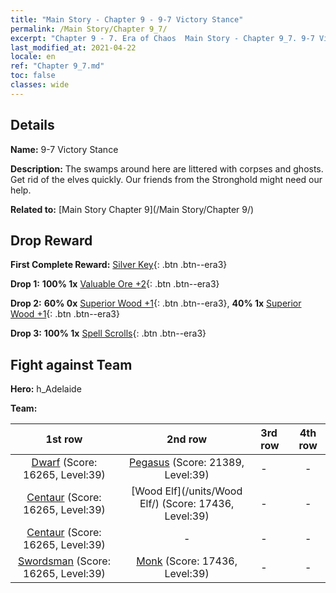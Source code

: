 ```yaml
---
title: "Main Story - Chapter 9 - 9-7 Victory Stance"
permalink: /Main Story/Chapter 9_7/
excerpt: "Chapter 9 - 7. Era of Chaos  Main Story - Chapter 9_7. 9-7 Victory Stance"
last_modified_at: 2021-04-22
locale: en
ref: "Chapter 9_7.md"
toc: false
classes: wide
---
```


## Details

 **Name:** 9-7 Victory Stance

 **Description:** The swamps around here are littered with corpses and ghosts. Get rid of the elves quickly. Our friends from the Stronghold might need our help.

 **Related to:** [Main Story Chapter 9](/Main Story/Chapter 9/)

## Drop Reward

 **First Complete Reward:** [Silver Key](/Items/con_693/){: .btn .btn--era3}

 **Drop 1:** **100% 1x** [Valuable Ore +2](/Items/mat_26/){: .btn .btn--era3}

 **Drop 2:** **60% 0x** [Superior Wood +1](/Items/mat_20/){: .btn .btn--era3}, **40% 1x** [Superior Wood +1](/Items/mat_20/){: .btn .btn--era3}

 **Drop 3:** **100% 1x** [Spell Scrolls](/Items/con_694/){: .btn .btn--era3}


## Fight against Team
 **Hero:** h_Adelaide

 **Team:**


  | 1st row | 2nd row | 3rd row | 4th row |
  |:----:|:----:|:----|:----:|
  | [Dwarf](/units/Dwarf/) (Score: 16265, Level:39)  | [Pegasus](/units/Pegasus/) (Score: 21389, Level:39)  | - | - |
  | [Centaur](/units/Centaur/) (Score: 16265, Level:39)  | [Wood Elf](/units/Wood Elf/) (Score: 17436, Level:39)  | - | - |
  | [Centaur](/units/Centaur/) (Score: 16265, Level:39)  | - | - | - |
  | [Swordsman](/units/Swordsman/) (Score: 16265, Level:39)  | [Monk](/units/Monk/) (Score: 17436, Level:39)  | - | - |


